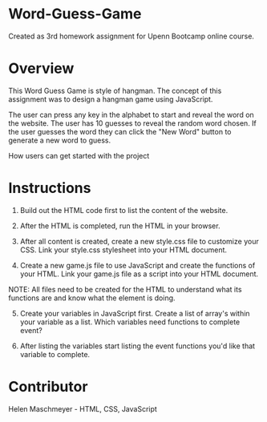 # Word-Guess-Game
Created as 3rd homework assignment for Upenn Bootcamp online course. 

# Overview
This Word Guess Game is style of hangman. The concept of this assignment was to design a hangman game using JavaScript. 

The user can press any key in the alphabet to start and reveal the word on the website. The user has 10 guesses to reveal the random word chosen. If the user guesses the word they can click the "New Word" button to generate a new word to guess.  

How users can get started with the project
# Instructions 
1. Build out the HTML code first to list the content of the website. 

2. After the HTML is completed, run the HTML in your browser.

3. After all content is created, create a new style.css file to customize your CSS. Link your style.css stylesheet into your HTML document. 

4. Create a new game.js file to use JavaScript and create the functions of your HTML. Link your game.js file as a script into your HTML document. 

NOTE: All files need to be created for the HTML to understand what its functions are and know what the element is doing.  

5. Create your variables in JavaScript first. Create a list of array's within your variable as a list. Which variables need functions to complete event?

6. After listing the variables start listing the event functions you'd like that variable to complete. 



# Contributor
Helen Maschmeyer - HTML, CSS, JavaScript